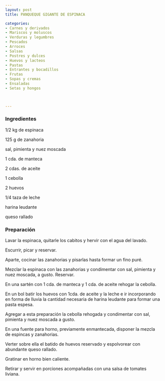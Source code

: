 ```yaml
---
layout: post
title: PANQUEQUE GIGANTE DE ESPINACA

categories:
- Carnes y derivados
- Mariscos y moluscos
- Verduras y legumbres
- Pescados
- Arroces
- Salsas
- Postres y dulces
- Huevos y lacteos
- Pastas
- Entrantes y bocadillos
- Frutas
- Sopas y cremas
- Ensaladas
- Setas y hongos
 


---
```


<h3>Ingredientes</h3>

1/2 kg de espinaca

125 g de zanahoria

sal, pimienta y nuez moscada

1 cda. de manteca

2 cdas. de aceite

1 cebolla

2 huevos

1/4 taza de leche

harina leudante

queso rallado

<h3>Preparación</h3>

Lavar la espinaca, quitarle los cabitos y hervir con el agua del lavado.

Escurrir, picar y reservar.

Aparte, cocinar las zanahorias y pisarlas hasta formar un fino puré.

Mezclar la espinaca con las zanahorias y condimentar con sal, pimienta y nuez moscada, a gusto. Reservar.

En una sartén con 1 cda. de manteca y 1 cda. de aceite rehogar la cebolla.

En un bol batir los huevos con 1cda. de aceite y la leche e ir incorporando en forma de lluvia la cantidad necesaria de harina leudante para formar una pasta espesa.

Agregar a esta preparación la cebolla rehogada y condimentar con sal, pimienta y nuez moscada a gusto.

En una fuente para horno, previamente enmantecada, disponer la mezcla de espincas y zanahorias.

Verter sobre ella el batido de huevos reservado y espolvorear con abundante queso rallado.

Gratinar en horno bien caliente.

Retirar y servir en porciones acompañadas con una salsa de tomates liviana.

